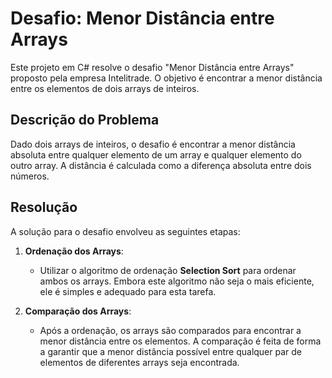 # Desafio: Menor Distância entre Arrays

Este projeto em C# resolve o desafio "Menor Distância entre Arrays" proposto pela empresa Intelitrade. O objetivo é encontrar a menor distância entre os elementos de dois arrays de inteiros.

## Descrição do Problema

Dado dois arrays de inteiros, o desafio é encontrar a menor distância absoluta entre qualquer elemento de um array e qualquer elemento do outro array. A distância é calculada como a diferença absoluta entre dois números.

## Resolução

A solução para o desafio envolveu as seguintes etapas:

1. **Ordenação dos Arrays**:
   - Utilizar o algoritmo de ordenação **Selection Sort** para ordenar ambos os arrays. Embora este algoritmo não seja o mais eficiente, ele é simples e adequado para esta tarefa.

2. **Comparação dos Arrays**:
   - Após a ordenação, os arrays são comparados para encontrar a menor distância entre os elementos. A comparação é feita de forma a garantir que a menor distância possível entre qualquer par de elementos de diferentes arrays seja encontrada.
